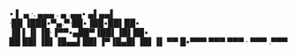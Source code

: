 • ▌ ▄ ·. ▄▄▄ . ▄ .▄▄• ▄▌▄▄▌  
·██ ▐███▪▀▄.▀·██▪▐██▪██▌██•  
▐█ ▌▐▌▐█·▐▀▀▪▄██▀▐██▌▐█▌██▪  
██ ██▌▐█▌▐█▄▄▌██▌▐▀▐█▄█▌▐█▌▐▌
▀▀  █▪▀▀▀ ▀▀▀ ▀▀▀ · ▀▀▀ .▀▀▀ 


